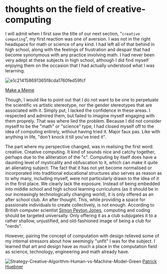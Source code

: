 # thoughts on the field of creative-computing
I will admit when I first saw the title of our next section, "`creative computing`", my first reaction was one of aversion. I was not in the right headspace for math or science of any kind. I had left all of that behind in high school, along with the feelings of frustration and despair that had become synonymous with any practice involving math. I had never been very adept at these subjects in high school, although I did find myself enjoying them on the occasion that I had actually understood what I was lerarning. 

![e1c214158691365f8cda1760fed59fcf](https://user-images.githubusercontent.com/93985229/141436845-8b0ecfdb-350e-41f4-9325-715536ceb139.jpg)

[Make a Meme](https://makeameme.org/meme/not-sure-if-5ba881)

Though, I would like to point out that I do not want to be one to perpetuate the scientific vs artistic stereotype, nor the gender stereotypes that are associated with it. Simply put, I lacked the confidence in these areas. I respected and admired them, but failed to imagine myself engaging with them proprely. That was where lied the problem. Because I did not consider myself to be the "math" or "science" type, I had closed myself off to the idea of computing entirely, without having tried it. Major faux pas. Like with anything in life, "don't knock it till you've tried it". 

The part where my perspective changed, was in realising the first word: creative. Creative computing. It kind of sounds nice and catchy together, perhaps due to the alliteration of the "c". Computing by itself does have a daunting level of mysticality and obfuscation to it, which can make it quite an alienating subject. The fact that it has not yet become normalised or incorporated into traditional educational structures also serves as reason as to why many, including myself, were not particularly drawn to the idea of it in the first place. We clearly lack the exposure. Instead of being embedded into middle school and high school learning curriculums (as it should be in our increasingly technologically changing world), it is only offered as an after school club. An after thought. This, while providing a space for passionate individuals to create collectively, is not enough. According to British computer scientist [Simon Peyton Jones](https://www.youtube.com/watch?v=Ia55clAtdMs), computing and coding should be targeted universally. Only offering it as a club subjugates it to a rather shallow, unjustified, and old-fashioned image of being a club for "nerds". 

However, pairing the concept of computation with design relieved some of my internal stressors about how seemingly "unfit" I was for the subject. I learned that art and design have as much a place in the computation field as science, technology, engineering and math already have. 

![Strategy-Creative-Algorithm-Human-vs-Machine-Model-Green](https://user-images.githubusercontent.com/93985229/141434176-c9ed9a3c-fa1b-41b4-9f26-932f6b2d71cd.png)
[Patrick Huebner](https://www.patrik-huebner.com/method)

